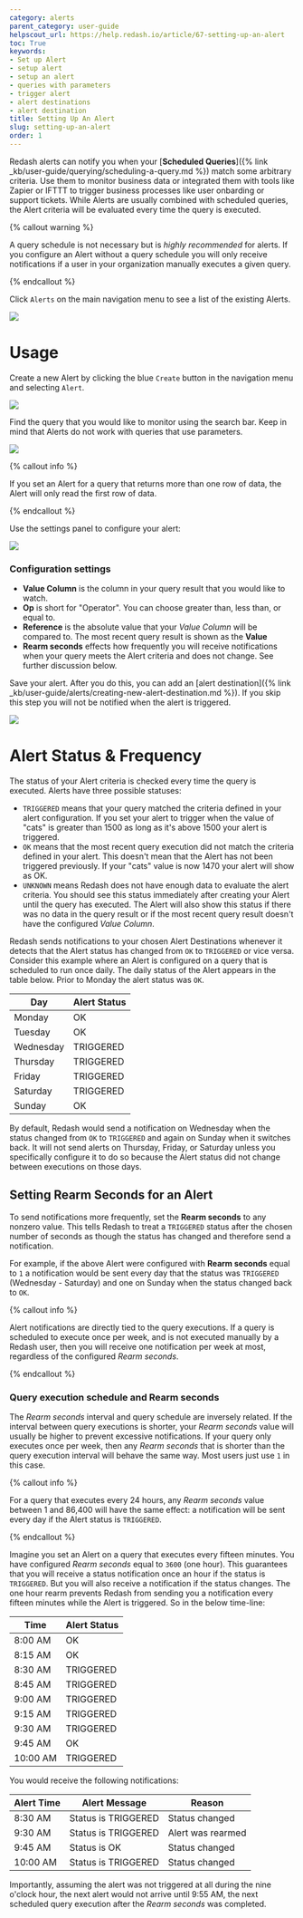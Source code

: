 ```yaml
---
category: alerts
parent_category: user-guide
helpscout_url: https://help.redash.io/article/67-setting-up-an-alert
toc: True
keywords:
- Set up Alert
- setup alert
- setup an alert
- queries with parameters
- trigger alert
- alert destinations
- alert destination
title: Setting Up An Alert
slug: setting-up-an-alert
order: 1
---
```

Redash alerts can notify you when your [**Scheduled Queries**]({% link _kb/user-guide/querying/scheduling-a-query.md %}) match some arbitrary criteria. Use them to monitor business data or integrated them with tools like Zapier or IFTTT to trigger business processes like user onbarding or support tickets. While Alerts are usually combined with scheduled queries, the Alert criteria will be evaluated every time the query is executed.

{% callout warning %}

A query schedule is not necessary but is _highly recommended_ for alerts. If you configure an Alert without a query schedule you will only receive notifications if a user in your organization manually executes a given query.

{% endcallout %}

Click `Alerts` on the main navigation menu to see a list of the existing Alerts.

![](/assets/images/docs/gitbook/alerts.png)

# Usage

Create a new Alert by clicking the blue `Create` button in the navigation menu and selecting `Alert`.

![](/assets/images/docs/gitbook/create-alert.png)

Find the query that you would like to monitor using the search bar. Keep in mind that Alerts do not work with queries that use parameters.

![](/assets/images/docs/gitbook/new-alert-query-search.png)

{% callout info %}

If you set an Alert for a query that returns more than one row of data, the Alert will only read the first row of data.

{% endcallout %}

Use the settings panel to configure your alert:

![](/assets/images/docs/gitbook/alerts_settings.png)

### Configuration settings

* **Value Column** is the column in your query result that you would like to watch.
* **Op** is short for "Operator". You can choose greater than, less than, or equal to.
* **Reference** is the absolute value that your _Value Column_ will be compared to. The most recent query result is shown as the **Value**
* **Rearm seconds** effects how frequently you will receive notifications when your query meets the Alert criteria and does not change. See further discussion below.

Save your alert. After you do this, you can add an [alert destination]({% link _kb/user-guide/alerts/creating-new-alert-destination.md %}). If you skip this step you will not be notified when the alert is triggered.

![](/assets/images/docs/gitbook/alert_destination.png)

# Alert Status & Frequency

The status of your Alert criteria is checked every time the query is executed. Alerts have three possible statuses:

* `TRIGGERED` means that your query matched the criteria defined in your alert configuration. If you set your alert to trigger when the value of "cats" is greater than 1500 as long as it's above 1500 your alert is triggered.
* `OK` means that the most recent query execution did not match the criteria defined in your alert. This doesn't mean that the Alert has not been triggered previously. If your "cats" value is now 1470 your alert will show as OK.
* `UNKNOWN` means Redash does not have enough data to evaluate the alert criteria. You should see this status immediately after creating your Alert until the query has executed. The Alert will also show this status if there was no data in the query result or if the most recent query result doesn't have the configured _Value Column_.

Redash sends notifications to your chosen Alert Destinations whenever it detects that the Alert status has changed from `OK` to `TRIGGERED` or vice versa. Consider this example where an Alert is configured on a query that is scheduled to run once daily. The daily status of the Alert appears in the table below. Prior to Monday the alert status was `OK`.

| Day       | Alert Status | 
|-----------|--------------| 
| Monday    | OK           | 
| Tuesday   | OK           | 
| Wednesday | TRIGGERED    | 
| Thursday  | TRIGGERED    | 
| Friday    | TRIGGERED    | 
| Saturday  | TRIGGERED    | 
| Sunday    | OK           | 

By default, Redash would send a notification on Wednesday when the status changed from `OK` to `TRIGGERED` and again on Sunday when it switches back. It will not send alerts on Thursday, Friday, or Saturday unless you specifically configure it to do so because the Alert status did not change between executions on those days.

## Setting Rearm Seconds for an Alert

To send notifications more frequently, set the **Rearm seconds** to any nonzero value. This tells Redash to treat a `TRIGGERED` status after the chosen number of seconds as though the status has changed and therefore send a notification.

For example, if the above Alert were configured with **Rearm seconds** equal to `1` a notification would be sent every day that the status was `TRIGGERED` (Wednesday - Saturday) and one on Sunday when the status changed back to `OK`.

{% callout info %}

Alert notifications are directly tied to the query executions. If a query is scheduled to execute once per week, and is not executed manually by a Redash user, then you will receive one notification per week at most, regardless of the configured _Rearm seconds_.

{% endcallout %}

### Query execution schedule and Rearm seconds

The _Rearm seconds_ interval and query schedule are inversely related. If the interval between query executions is shorter, your _Rearm seconds_ value will usually be higher to prevent excessive notifications. If your query only executes once per week, then any _Rearm seconds_ that is shorter than the query execution interval will behave the same way. Most users just use `1` in this case.

{% callout info %}

For a query that executes every 24 hours, any _Rearm seconds_ value between 1 and 86,400 will have the same effect: a notification will be sent every day if the Alert status is `TRIGGERED`.

{% endcallout %}

Imagine you set an Alert on a query that executes every fifteen minutes. You have configured _Rearm seconds_ equal to `3600` (one hour). This guarantees that you will receive a status notification once an hour if the status is `TRIGGERED`. But you will also receive a notification if the status changes. The one hour rearm prevents Redash from sending you a notification every fifteen minutes while the Alert is triggered. So in the below time-line:

| Time     | Alert Status | 
|----------|--------------| 
| 8:00 AM  | OK           | 
| 8:15 AM  | OK           | 
| 8:30 AM  | TRIGGERED    | 
| 8:45 AM  | TRIGGERED    | 
| 9:00 AM  | TRIGGERED    | 
| 9:15 AM  | TRIGGERED    | 
| 9:30 AM  | TRIGGERED    | 
| 9:45 AM  | OK           | 
| 10:00 AM | TRIGGERED    | 

You would receive the following notifications:

| Alert Time | Alert Message       | Reason            | 
|------------|---------------------|-------------------| 
| 8:30 AM    | Status is TRIGGERED | Status changed    | 
| 9:30 AM    | Status is TRIGGERED | Alert was rearmed | 
| 9:45 AM    | Status is OK        | Status changed    | 
| 10:00 AM   | Status is TRIGGERED | Status changed    | 

Importantly, assuming the alert was not triggered at all during the nine o'clock hour, the next alert would not arrive until 9:55 AM, the next scheduled query execution after the _Rearm seconds_ was completed.
